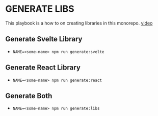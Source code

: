 # GENERATE LIBS

This playbook is a how to on creating libraries in this monorepo. [video](https://arweave.net/gCKPeiHZpJtvrrl8A_tvpl7gaH_3w7k1U84aailvKS8)

## Generate Svelte Library

- `NAME=<some-name> npm run generate:svelte`

## Generate React Library

- `NAME=<some-name> npm run generate:react`

## Generate Both

- `NAME=<some-name> npm run generate:libs`
